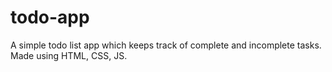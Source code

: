 # todo-app
A simple todo list app which keeps track of complete and incomplete tasks. Made using HTML, CSS, JS.
